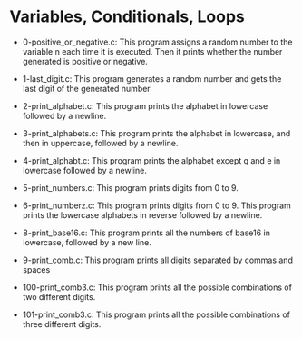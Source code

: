 # Variables, Conditionals, Loops

* 0-positive_or_negative.c: This program assigns a random number to the variable n each time it is executed. Then it prints whether the number generated is positive or negative.

* 1-last_digit.c: This program generates a random number and gets the last digit of the generated number

* 2-print_alphabet.c: This program prints the alphabet in lowercase followed by a newline.

* 3-print_alphabets.c: This program prints the alphabet in lowercase, and then in uppercase, followed by a newline.

* 4-print_alphabt.c: This program prints the alphabet except q and e in lowercase followed by a newline.

* 5-print_numbers.c: This program prints digits from 0 to 9.

* 6-print_numberz.c: This program prints digits from 0 to 9. This program prints the lowercase alphabets in reverse followed by a newline.

* 8-print_base16.c: This program prints all the numbers of base16 in lowercase, followed by a new line.

* 9-print_comb.c: This program prints all digits separated by commas and spaces

* 100-print_comb3.c: This program prints all the possible combinations of two different digits.

* 101-print_comb3.c: This program prints all the possible combinations of three different digits.
